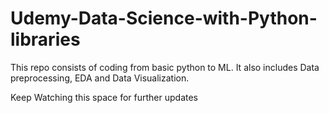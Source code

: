 # Udemy-Data-Science-with-Python-libraries

This repo consists of coding from basic python to ML. It also includes Data preprocessing, EDA and Data  Visualization.

Keep Watching this space for further updates
